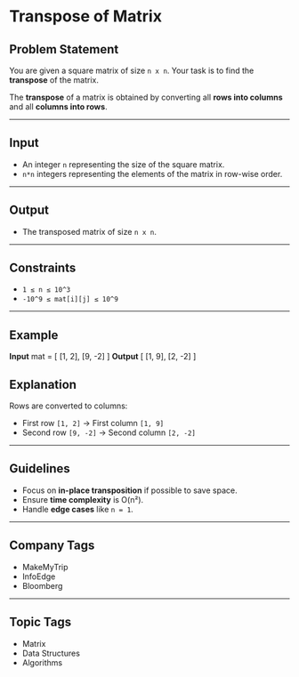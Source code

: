 # Transpose of Matrix

## Problem Statement
You are given a square matrix of size `n x n`. Your task is to find the **transpose** of the matrix.  

The **transpose** of a matrix is obtained by converting all **rows into columns** and all **columns into rows**.

---

## Input
- An integer `n` representing the size of the square matrix.  
- `n*n` integers representing the elements of the matrix in row-wise order.

---

## Output
- The transposed matrix of size `n x n`.

---

## Constraints
- `1 ≤ n ≤ 10^3`  
- `-10^9 ≤ mat[i][j] ≤ 10^9`

---

## Example

**Input**
mat = [
    [1, 2],
    [9, -2]
]
**Output**
[
    [1, 9],
    [2, -2]
]

## Explanation
Rows are converted to columns:

- First row `[1, 2]` → First column `[1, 9]`
- Second row `[9, -2]` → Second column `[2, -2]`

---

## Guidelines
- Focus on **in-place transposition** if possible to save space.  
- Ensure **time complexity** is O(n²).  
- Handle **edge cases** like `n = 1`.  

---

## Company Tags
- MakeMyTrip  
- InfoEdge  
- Bloomberg  

---

## Topic Tags
- Matrix  
- Data Structures  
- Algorithms  
